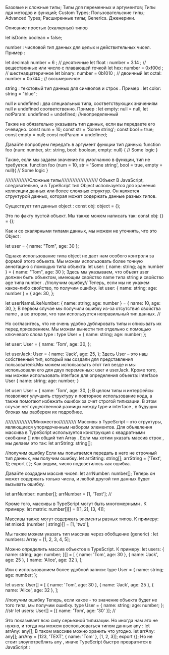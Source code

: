 Базовые и сложные типы;
Типы для переменных и аргументов;
Типы лдя методов и функций;
Custom Types; Пользовательские типы;
Advanced Types; Расширенные типы;
Generics. Дженерики.


Описание простых (скалярных) типов

let isDone: boolean = false;

number : числовой тип данных для целых и действительных чисел. Пример :



let decimal: number = 6 ; // десятичные
let  float : number = 3.14 ; // вещественные или число с плавающей точкой
let hex: number = 0xf00d ; // шестнадцатеричное
let binary: number = 0b1010 ; // двоичный
let octal: number = 0o744 ; // восьмеричное

string : текстовый тип данных для символов и строк . Пример :
let color: string = "blue";

null и undefined : два специальных типа, соответствующих значениям null и undefined соответственно. Пример :
let empty: null = null;
let notParam: undefined = undefined;  //неопределенный 

Также не обязательно указывать тип данных, если вы передаете его очевидно.
const num = 10;
const str = 'Some string';
const bool = true;
const empty = null;
const notParam = undefined;



Давайте попробуем передать в аргумент функции тип данных:
function foo (num: number, str: string, bool: boolean, empty: null) {
  // Some logic
}

Также, если мы задаем значение по умолчанию в функции, тип не требуется.
function foo (num = 10, str = 'Some string', bool = true, empty = null){
  // Some logic
}

///////////////Сложные типы///////////////////////
Объект
В JavaScript, следовательно, и в TypeScript тип Object используется для хранения коллекции данных или более сложных структур. Он является структурой данных, которая может содержать данные разных типов.

Существует тип данных object :
const obj: object = {};

Это по факту пустой объект. Мы также можем написать так:
const obj: {} = {};

Как и со скалярными типами данных, мы можем не уточнять, что это Object :

let user = {
  name: "Tom",
  age: 30
};

Однако использование типа object не дает нам особого контроля за формой этого объекта.
Мы можем использовать более точную аннотацию с помощью типа объекта:
let user: { name: string; age: number } = {
  name: "Tom",
  age: 30
};
Здесь мы указываем, что объект user должен быть объектом, имеющим свойство name типа string и свойство age типа number .
//получим ошибку//
Теперь, если мы не укажем какое-либо свойство, то получим ошибку.
let user: { name: string; age: number } = {
  age: 30,
};

let userNameLikeNumber: { name: string; age: number } = {
  name: 10,
  age: 30,
};
В первом случае мы получили ошибку из-за отсутствия свойства name , а во втором, что там используется неправильный тип данных.
//

Но согласитесь, что не очень удобно дублировать типы и описывать их перед присвоением. Мы можем вынести тип отдельно с помощью ключевого слова type : 
type User = {
  name: string;
  age: number;
};

let user: User = {
  name: 'Tom',
  age: 30,
};

let userJack: User = {
  name: 'Jack',
  age: 25,
};
Здесь User – это наш собственный тип, который мы создали для представления пользователя.Мы можем использовать этот тип везде и мы использовали его для двух переменных: user и userJack.
Кроме того, мы можем использовать interface для определения объекта:
interface User {
  name: string;
  age: number;
}

let user: User = {
  name: 'Tom',
  age: 30,
};
В целом типы и интерфейсы позволяют улучшить структуру и повторное использование кода, а также помогают избежать ошибок за счет строгой типизации.
В этом случае нет существенной разницы между type и interface , в будущих блоках мы разберем их подробнее.


//////////////////Множество///////////
Массивы в TypeScript – это структуры, являющиеся упорядоченным набором элементов. Для объявления массива в TypeScript используется конструкция с квадратными скобками [] или общий тип Array .
Если мы хотим указать массив строк , мы делаем это так:
let arrString: string[];

//получим ошибку
Если мы попытаемся передать в него не строчный тип данных, мы получим ошибку.
let arrString: string[];
arrString = ['Text', 1];
export { };
  Как видим, число подсветилось как ошибка.


Давайте создадим массив чисел:
let arrNumber: number[];
Теперь он может содержать только числа, и любой другой тип данных будет вызывать ошибку.

let arrNumber: number[];
arrNumber = [1, 'Text'];
//

Кроме того, массивы в TypeScript могут быть многомерными . К примеру:
let matrix: number[][] = [[1, 2], [3, 4]];


Массивы также могут содержать элементы разных типов. К примеру:
let mixed: (number | string)[] = [1, 'two'];

Мы также можем указать тип массива через обобщение (generic) :
let numbers: Array<number> = [1, 2, 3, 4, 5];

Можно определить массив объектов в TypeScript. К примеру:
let users: {
    name: string;
    age: number;
}[] = [
    { name: 'Tom', age: 30 },
    { name: 'Jack', age: 25 },
    { name: 'Alice', age: 32 },
];

Или с использованием более удобной записи:
type User = {
    name: string;
    age: number;
};

let users: User[] = [
    { name: 'Tom', age: 30 },
    { name: 'Jack', age: 25 },
    { name: 'Alice', age: 32 },
];

//получим ошибку
Теперь, если какое - то значение объекта будет не того типа, мы получим ошибку.
type User = {
  name: string;
  age: number;
};                                      //str
let users: User[] = [{ name: 'Tom', age: '30' }];
//

Это показывает всю силу серьезной типизации. Но иногда нам это не нужно, и тогда мы можем воспользоваться типом данных any : 
let arrAny: any[];
В таком массиве можно хранить что угодно.
let arrAny: any[];
arrAny = [123, 'TEXT', { name: 'Tom' }, [1, 2, 3]];
export {};
Но не стоит злоупотреблять any , иначе TypeScript быстро превратится в JavaScript :